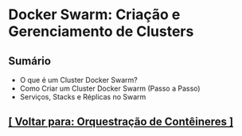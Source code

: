 # Docker Swarm: Criação e Gerenciamento de Clusters

## Sumário

- O que é um Cluster Docker Swarm?
- Como Criar um Cluster Docker Swarm (Passo a Passo)
- Serviços, Stacks e Réplicas no Swarm

## [[ Voltar para: Orquestração de Contêineres ]](../orquestracao-conteineres.md#criacao-gerenciamento-clusters)